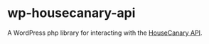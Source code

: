 # wp-housecanary-api

A WordPress php library for interacting with the [HouseCanary API](https://api-docs.housecanary.com/#introduction).
